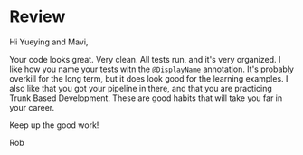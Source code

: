 # Review

Hi Yueying and Mavi,

Your code looks great.  Very clean.  All tests run, and it's very organized.  I like how you name your tests witn the `@DisplayName` annotation.  It's probably overkill for the long term, but it does look good for the learning examples.  I also like that you got your pipeline in there, and that you are practicing Trunk Based Development.  These are good habits that will take you far in your career.

Keep up the good work!

Rob
